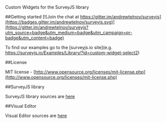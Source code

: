 Custom Widgets for the SurveyJS library

##Getting started
[![Join the chat at https://gitter.im/andrewtelnov/surveyjs](https://badges.gitter.im/andrewtelnov/surveyjs.svg)](https://gitter.im/andrewtelnov/surveyjs?utm_source=badge&utm_medium=badge&utm_campaign=pr-badge&utm_content=badge)

To find our examples go to the [surveyjs.io site](e.g. https://surveyjs.io/Examples/Library/?id=custom-widget-select2)

##License

MIT license - [http://www.opensource.org/licenses/mit-license.php](http://www.opensource.org/licenses/mit-license.php)

##SurveyJS library

SurveyJS library sources are [here](https://github.com/surveyjs/surveyjs)

##Visual Editor

Visual Editor sources are [here](https://github.com/surveyjs/editor)